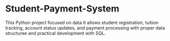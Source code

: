 # Student-Payment-System
This Python project focused on data It allows student registration, tuition tracking, account status updates, and payment processing with proper data structuree and practical development with SQL.
